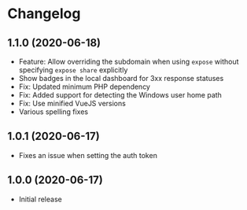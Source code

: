# Changelog

## 1.1.0 (2020-06-18)
*   Feature: Allow overriding the subdomain when using `expose` without specifying `expose share` explicitly
*   Show badges in the local dashboard for 3xx response statuses
*   Fix: Updated minimum PHP dependency 
*   Fix: Added support for detecting the Windows user home path
*   Fix: Use minified VueJS versions
*   Various spelling fixes

## 1.0.1 (2020-06-17)
*   Fixes an issue when setting the auth token

## 1.0.0 (2020-06-17)
*   Initial release
